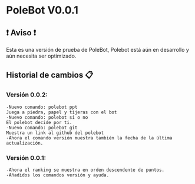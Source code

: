 # PoleBot V0.0.1
## :heavy_exclamation_mark: Aviso :heavy_exclamation_mark:
Esta es una versión de prueba de PoleBot, Polebot está aún en desarrollo y aún necesita ser optimizado.
## Historial de cambios 📋
### Versión 0.0.2: 
```
-Nuevo comando: polebot ppt
Juega a piedra, papel y tijeras con el bot
-Nuevo comando: polebot si o no
El polebot decide por ti.
-Nuevo comando: polebot git
Muestra un link al github del polebot
-Ahora el comando versión muestra también la fecha de la última actualización.
```  
### Versión 0.0.1: 
```
-Ahora el ranking se muestra en orden descendente de puntos.
-Añadidos los comandos versión y ayuda.
```  
